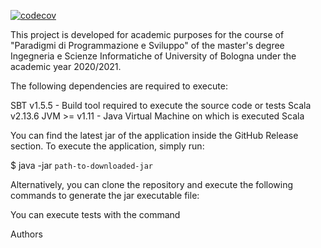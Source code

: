 [![codecov](https://codecov.io/gh/christvalt/PPS-20-Butterfly-Life-Cycle/branch/master/graph/badge.svg?token=K043GE9AVM)](https://codecov.io/gh/christvalt/PPS-20-Butterfly-Life-Cycle)






This project is developed for academic purposes for the course of "Paradigmi di Programmazione e Sviluppo" of the master's degree Ingegneria e Scienze Informatiche of University of Bologna under the academic year 2020/2021.


The following dependencies are required to execute:

SBT v1.5.5 - Build tool required to execute the source code or tests
Scala v2.13.6
JVM >= v1.11 - Java Virtual Machine on which is executed Scala




You can find the latest jar of the application inside the GitHub Release section. To execute the application, simply run:

$ java -jar `path-to-downloaded-jar`




Alternatively, you can clone the repository and execute the following commands to generate the jar executable file:





You can execute tests with the command




Authors
